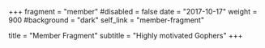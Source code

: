 +++
fragment = "member"
#disabled = false
date = "2017-10-17"
weight = 900
#background = "dark"
self_link = "member-fragment"

title = "Member Fragment"
subtitle = "Highly motivated Gophers"
+++
